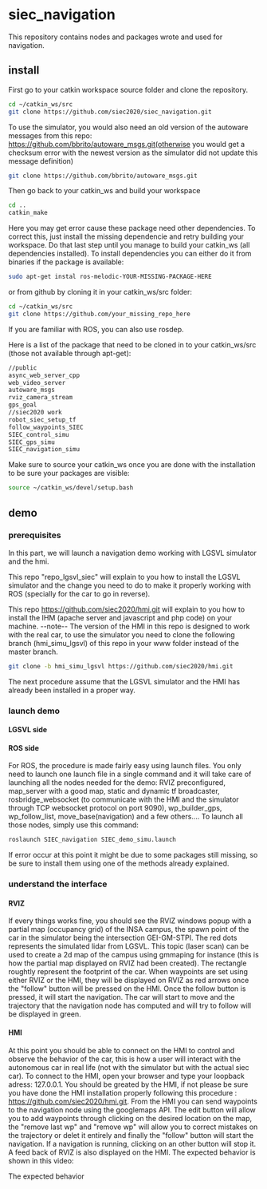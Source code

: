 # siec_navigation
This repository contains nodes and packages wrote and used for navigation. 

## install 
First go to your catkin workspace source folder and clone the repository.
```bash
cd ~/catkin_ws/src
git clone https://github.com/siec2020/siec_navigation.git
```
To use the simulator, you would also need an old version of the autoware messages from this repo: https://github.com/bbrito/autoware_msgs.git(otherwise you would get a checksum error with the newest version as the simulator did not update this message definition) 
```bash
git clone https://github.com/bbrito/autoware_msgs.git
```
Then go back to your catkin_ws and build your workspace
```bash
cd ..
catkin_make
```
Here you may get error cause these package need other dependencies. To correct this, just install the missing dependencie and retry building your workspace. Do that last step  until you manage to build your catkin_ws (all dependencies installed). To install dependencies you can either do it from binaries if the package is available: 
```bash
sudo apt-get instal ros-melodic-YOUR-MISSING-PACKAGE-HERE
```
or from github by cloning it in your catkin_ws/src folder: 
```bash
cd ~/catkin_ws/src
git clone https://github.com/your_missing_repo_here
```
If you are familiar with ROS, you can also use rosdep. 

Here is a list of the package that need to be cloned in to your catkin_ws/src (those not available through apt-get):
```bash
//public
async_web_server_cpp
web_video_server
autoware_msgs
rviz_camera_stream  
gps_goal
//siec2020 work 
robot_siec_setup_tf
follow_waypoints_SIEC         
SIEC_control_simu
SIEC_gps_simu
SIEC_navigation_simu
```
Make sure to source your catkin_ws once you are done with the installation to be sure your packages are visible:
```bash
source ~/catkin_ws/devel/setup.bash
```

## demo

### prerequisites

In this part, we will launch a navigation demo working with LGSVL simulator and the hmi. 

This repo "repo_lgsvl_siec" will explain to you how to install the LGSVL simulator and the change you need to do to make it properly working with ROS (specially for the car to go in reverse).

This repo https://github.com/siec2020/hmi.git will explain to you how to install the IHM (apache server and javascript and php code) on your machine. --note-- The version of the HMI in this repo is designed to work with the real car, to use the simulator you need to clone the following branch (hmi_simu_lgsvl) of this repo in your www folder instead of the master branch.

```bash
git clone -b hmi_simu_lgsvl https://github.com/siec2020/hmi.git
```

The next procedure assume that the LGSVL simulator and the HMI has already been installed in a proper way. 

### launch demo 

#### LGSVL side 

#### ROS side

For ROS, the procedure is made fairly easy using launch files. You only need to launch one launch file in a single command and it will take care of launching all the nodes needed for the demo: RVIZ preconfigured, map_server with a good map, static and dynamic tf broadcaster, rosbridge_websocket (to communicate with the HMI and the simulator through TCP websocket protocol on port 9090), wp_builder_gps, wp_follow_list, move_base(navigation) and a few others.... To launch all those nodes, simply use this command:

```bash
roslaunch SIEC_navigation SIEC_demo_simu.launch
```
If error occur at this point it might be due to some packages still missing, so be sure to install them using one of the methods already explained.

### understand the interface

#### RVIZ 
If every things works fine, you should see the RVIZ windows popup with a partial map (occupancy grid) of the INSA campus, the spawn point of the car in the simulator being the intersection GEI-GM-STPI. The red dots represents the simulated lidar from LGSVL. This topic (laser scan) can be used to create a 2d map of the campus using gmmaping for instance (this is how the partial map displayed on RVIZ had been created). The rectangle roughtly represent the footprint of the car. When waypoints are set using either RVIZ or the HMI, they will be displayed on RVIZ as red arrows once the "follow" button will be pressed on the HMI. Once the follow button is pressed, it will start the navigation. The car will start to move and the trajectory that the navigation node has computed and will try to follow will be displayed in green. 

#### HMI
At this point you should be able to connect on the HMI to control and observe the behavior of the car, this is how a user will interact with the autonomous car in real life (not with the simulator but with the actual siec car). To connect to the HMI, open your browser and type your loopback adress: 127.0.0.1. You should be greated by the HMI, if not please be sure you have done the HMI installation properly following this procedure : https://github.com/siec2020/hmi.git. From the HMI you can send waypoints to the navigation node using the googlemaps API. The edit button will allow you to add waypoints through clicking on the desired location on the map, the "remove last wp" and "remove wp" will allow you to correct mistakes on the trajectory or delet it entirely and finally the "follow" button will start the navigation. If a navigation is running, clicking on an other button will stop it. A feed back of RVIZ is also displayed on the HMI. The expected behavior is shown in this video:  


The expected behavior 



